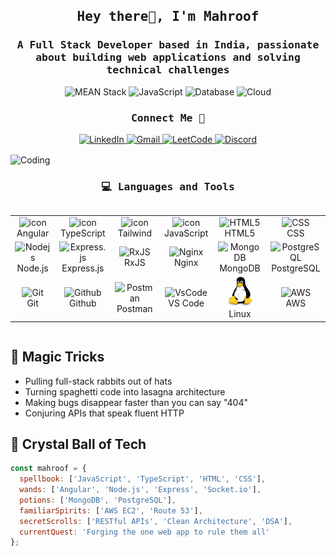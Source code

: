 <h2 align="center"><samp>Hey there👋, I'm Mahroof</samp></h2>
<h3 align="center"><samp>A Full Stack Developer based in India, passionate about building web applications and solving technical challenges</samp> </h3>

<p align="center">
  <img src="https://img.shields.io/badge/MEAN-Stack%20Maestro-brightgreen" alt="MEAN Stack">
  <img src="https://img.shields.io/badge/JavaScript-Sorcerer-yellow?style=flat&logo=javascript&logoColor=white" alt="JavaScript">
  <img src="https://img.shields.io/badge/Database-Tamer-green?style=flat&logo=mongodb&logoColor=white" alt="Database">
  <img src="https://img.shields.io/badge/Cloud-Whisperer-informational?style=flat&logo=amazon-aws&logoColor=white" alt="Cloud">
</p>

<h3 align="center"><samp>Connect Me 🔗</samp></h3>
<p align="center">
  <a href="https://www.linkedin.com/in/mahroof-rufi/" target="_blank">
    <img src="https://img.shields.io/badge/LinkedIn-0077B5?style=for-the-badge&logo=linkedin&logoColor=white" alt="LinkedIn">
  </a>
  <a href="mailto:mahroofprsnl@gmail.com" target="_blank">
    <img src="https://img.shields.io/badge/Gmail-D14836?style=for-the-badge&logo=gmail&logoColor=white" alt="Gmail">
  </a>
  <a href="https://leetcode.com/u/MahroofRufi/" target="_blank">
    <img src="https://img.shields.io/badge/LeetCode-FFA116?style=for-the-badge&logo=leetcode&logoColor=white" alt="LeetCode">
  </a>
  <a href="https://discord.com/invite/your-discord-invite" target="_blank">
    <img src="https://img.shields.io/badge/Discord-7289DA?style=for-the-badge&logo=discord&logoColor=white" alt="Discord">
  </a>
</p>

<!-- Full-width image -->
<img align="center" alt="Coding" width="1000" src="https://user-images.githubusercontent.com/74038190/216644497-1951db19-8f3d-4e44-ac08-8e9d7e0d94a7.gif">

<h3 align="center"><samp>💻 Languages and Tools</samp></h3>
<div style="display: flex; align-items: flex-start; align: center">
<table align="center">
  <tr>
    <!-- Frontend -->
    <td align="center" width="100">
      <img src="https://skillicons.dev/icons?i=angular" alt="icon" width="45" height="45" />
      <br>Angular
    </td>
    <td align="center" width="100">
      <img src="https://skillicons.dev/icons?i=typescript" alt="icon" width="45" height="45" />
      <br>TypeScript
    </td>
    <td align="center" width="100">
      <img src="https://skillicons.dev/icons?i=tailwindcss" alt="icon" width="45" height="45" />
      <br>Tailwind
    </td>
    <td align="center" width="100">
      <img src="https://techstack-generator.vercel.app/js-icon.svg" alt="icon" width="65" height="65" />
      <br>JavaScript
    </td>
    <td align="center" width="100">
      <img src="https://skillicons.dev/icons?i=html" alt="HTML5" width="48" height="48" />
      <br>HTML5
    </td>
    <td align="center" width="100">
      <img src="https://skillicons.dev/icons?i=css" alt="CSS" width="48" height="48" />
      <br>CSS
    </td>
  </tr>
  <tr>
    <!-- Backend -->
    <td align="center" width="100">
      <img src="https://skillicons.dev/icons?i=nodejs" alt="Nodejs" width="48" height="48" />
      <br>Node.js
    </td>
    <td align="center" width="100">
      <img src="https://skillicons.dev/icons?i=express" alt="Express.js" width="48" height="48" />
      <br>Express.js
    </td>
    <td align="center" width="100">
      <img src="https://skillicons.dev/icons?i=rxjs" alt="RxJS" width="48" height="48" />
      <br>RxJS
    </td>
    <td align="center" width="100">
      <img src="https://www.vectorlogo.zone/logos/nginx/nginx-icon.svg" alt="Nginx" width="45" height="45" />
      <br>Nginx
    </td>
    <td align="center" width="100">
      <img src="https://skillicons.dev/icons?i=mongodb" alt="MongoDB" width="48" height="48" />
      <br>MongoDB
    </td>
    <td align="center" width="100">
      <img src="https://skillicons.dev/icons?i=postgres" alt="PostgreSQL" width="48" height="48" />
      <br>PostgreSQL
    </td>
  </tr>
  <tr>
    <!-- Tools -->
    <td align="center" width="100">
      <img src="https://skillicons.dev/icons?i=git" alt="Git" width="48" height="48" />
      <br>Git
    </td>
    <td align="center" width="100">
      <img src="https://skillicons.dev/icons?i=github" alt="Github" width="48" height="48" />
      <br>Github
    </td>
    <td align="center" width="100">
      <img src="https://skillicons.dev/icons?i=postman" alt="Postman" width="48" height="48" />
      <br>Postman
    </td>
    <td align="center" width="100">
      <img src="https://skillicons.dev/icons?i=vscode" alt="VsCode" width="48" height="48" />
      <br>VS Code
    </td>
    <td align="center" width="100">
      <img src="https://raw.githubusercontent.com/devicons/devicon/master/icons/linux/linux-original.svg" alt="Linux" width="48" height="48" />
      <br>Linux
    </td>
    <td align="center" width="100">
      <img src="https://skillicons.dev/icons?i=aws" alt="AWS" width="48" height="48" />
      <br>AWS
    </td>
  </tr>
</table>
<br><br>
</div>



## 🎩 Magic Tricks

- Pulling full-stack rabbits out of hats
- Turning spaghetti code into lasagna architecture
- Making bugs disappear faster than you can say "404"
- Conjuring APIs that speak fluent HTTP

## 🔮 Crystal Ball of Tech

```javascript
const mahroof = {
  spellbook: ['JavaScript', 'TypeScript', 'HTML', 'CSS'],
  wands: ['Angular', 'Node.js', 'Express', 'Socket.io'],
  potions: ['MongoDB', 'PostgreSQL'],
  familiarSpirits: ['AWS EC2', 'Route 53'],
  secretScrolls: ['RESTful APIs', 'Clean Architecture', 'DSA'],
  currentQuest: 'Forging the one web app to rule them all'
};
```
